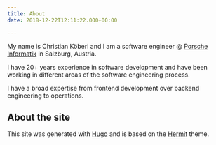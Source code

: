 ```yaml
---
title: About
date: 2018-12-22T12:11:22.000+00:00

---
```

My name is Christian Köberl and I am a software engineer @ [Porsche Informatik](https://www.porscheinformatik.at/) in Salzburg, Austria.

I have 20+ years experience in software development and have been working in different areas of the software engineering process.

I have a broad expertise from frontend development over backend engineering to operations.

## About the site

This site was generated with [Hugo](https://gohugo.io/) and is based on the [Hermit](https://themes.gohugo.io/hermit/) theme.